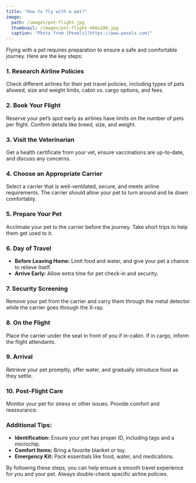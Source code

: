 ```yaml
---
title: "How to fly with a pet?"
image: 
  path: /images/pet-flight.jpg
  thumbnail: /images/pet-flight-400x200.jpg
  caption: "Photo from [Pexels](https://www.pexels.com)"
---
```


Flying with a pet requires preparation to ensure a safe and comfortable journey. Here are the key steps:

### 1. Research Airline Policies
Check different airlines for their pet travel policies, including types of pets allowed, size and weight limits, cabin vs. cargo options, and fees.

### 2. Book Your Flight
Reserve your pet’s spot early as airlines have limits on the number of pets per flight. Confirm details like breed, size, and weight.

### 3. Visit the Veterinarian
Get a health certificate from your vet, ensure vaccinations are up-to-date, and discuss any concerns.

### 4. Choose an Appropriate Carrier
Select a carrier that is well-ventilated, secure, and meets airline requirements. The carrier should allow your pet to turn around and lie down comfortably.

### 5. Prepare Your Pet
Acclimate your pet to the carrier before the journey. Take short trips to help them get used to it.

### 6. Day of Travel
- **Before Leaving Home:** Limit food and water, and give your pet a chance to relieve itself.
- **Arrive Early:** Allow extra time for pet check-in and security.

### 7. Security Screening
Remove your pet from the carrier and carry them through the metal detector while the carrier goes through the X-ray.

### 8. On the Flight
Place the carrier under the seat in front of you if in-cabin. If in cargo, inform the flight attendants.

### 9. Arrival
Retrieve your pet promptly, offer water, and gradually introduce food as they settle.

### 10. Post-Flight Care
Monitor your pet for stress or other issues. Provide comfort and reassurance.

### Additional Tips:
- **Identification:** Ensure your pet has proper ID, including tags and a microchip.
- **Comfort Items:** Bring a favorite blanket or toy.
- **Emergency Kit:** Pack essentials like food, water, and medications.

By following these steps, you can help ensure a smooth travel experience for you and your pet. Always double-check specific airline policies.
